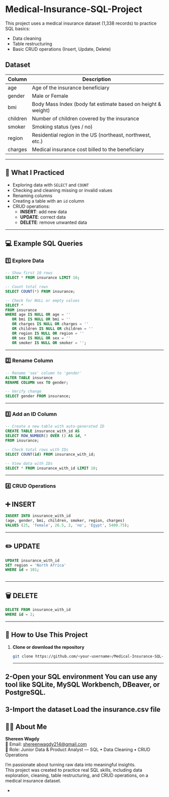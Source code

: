 # Medical-Insurance-SQL-Project
This project uses a medical insurance dataset (1,338 records) to practice SQL basics:
- Data cleaning
- Table restructuring
- Basic CRUD operations (Insert, Update, Delete)

## Dataset

| Column   | Description                                                   |
|----------|---------------------------------------------------------------|
| age      | Age of the insurance beneficiary                              |
| gender   | Male or Female                                                |
| bmi      | Body Mass Index (body fat estimate based on height & weight)  |
| children | Number of children covered by the insurance                   |
| smoker   | Smoking status (yes / no)                                     |
| region   | Residential region in the US (northeast, northwest, etc.)     |
| charges  | Medical insurance cost billed to the beneficiary              |

--- 
## 🔧 What I Practiced

- Exploring data with `SELECT` and `COUNT`
- Checking and cleaning missing or invalid values
- Renaming columns
- Creating a table with an `id` column
- CRUD operations:
  - **INSERT**: add new data
  - **UPDATE**: correct data
  - **DELETE**: remove unwanted data

--- 

## 💻 Example SQL Queries

### 1️⃣ Explore Data 
```sql
-- Show first 10 rows
SELECT * FROM insurance LIMIT 10;

-- Count total rows
SELECT COUNT(*) FROM insurance;

-- Check for NULL or empty values
SELECT *
FROM insurance
WHERE age IS NULL OR age = ''
   OR bmi IS NULL OR bmi = ''
   OR charges IS NULL OR charges = ''
   OR children IS NULL OR children = ''
   OR region IS NULL OR region = ''
   OR sex IS NULL OR sex = ''
   OR smoker IS NULL OR smoker = '';

 ``` 

--- 

### 2️⃣ Rename Column 
```sql
-- Rename 'sex' column to 'gender'
ALTER TABLE insurance
RENAME COLUMN sex TO gender;

-- Verify change
SELECT gender FROM insurance;

```

--- 
### 3️⃣ Add an ID Column 
```sql
-- Create a new table with auto-generated ID
CREATE TABLE insurance_with_id AS
SELECT ROW_NUMBER() OVER () AS id, *
FROM insurance;

-- Check total rows with IDs
SELECT COUNT(id) FROM insurance_with_id;

-- View data with IDs
SELECT * FROM insurance_with_id LIMIT 10;
```
--- 
### 4️⃣ CRUD Operations  
## ➕ INSERT
```sql
INSERT INTO insurance_with_id
(age, gender, bmi, children, smoker, region, charges)
VALUES (25, 'female', 26.5, 2, 'no', 'Egypt', 5400.75);
```
--- 
## ✏️ UPDATE 
```sql
UPDATE insurance_with_id
SET region = 'North Africa'
WHERE id = 101;
 
```
--- 
## 🗑️ DELETE 

```sql
DELETE FROM insurance_with_id
WHERE id = 2;
```
---  
## 🚀 How to Use This Project

1. **Clone or download the repository**
   ```bash
   git clone https://github.com/<your-username>/Medical-Insurance-SQL-Project.git
   ```
   --- 
2-**Open your SQL environment**
You can use any tool like SQLite, MySQL Workbench, DBeaver, or PostgreSQL. 
--- 

3-**Import the dataset**
Load the insurance.csv file
--- 
   
## 🙋‍♀️ About Me
**Shereen Wagdy**  
📩 Email: shereenwagdy214@gmail.com  
💼 Role: Junior Data & Product Analyst — SQL • Data Cleaning • CRUD Operations  

I’m passionate about turning raw data into meaningful insights.  
This project was created to practice real SQL skills, including data exploration, cleaning, table restructuring, and CRUD operations, on a medical insurance dataset.








-
